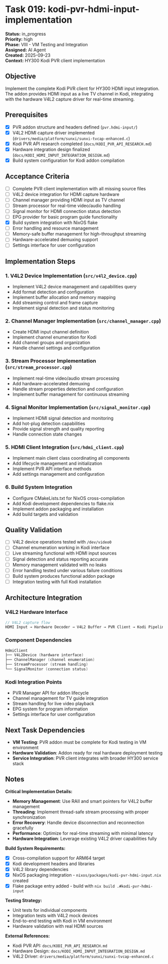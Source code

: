 # Task 019: kodi-pvr-hdmi-input-implementation

**Status:** in_progress  
**Priority:** high  
**Phase:** VIII - VM Testing and Integration  
**Assigned:** AI Agent  
**Created:** 2025-09-23  
**Context:** HY300 Kodi PVR client implementation

## Objective

Implement the complete Kodi PVR client for HY300 HDMI input integration. The addon provides HDMI input as a live TV channel in Kodi, integrating with the hardware V4L2 capture driver for real-time streaming.

## Prerequisites

- [x] PVR addon structure and headers defined (`pvr.hdmi-input/`)
- [x] V4L2 HDMI capture driver implemented (`drivers/media/platform/sunxi/sunxi-tvcap-enhanced.c`)
- [x] Kodi PVR API research completed (`docs/KODI_PVR_API_RESEARCH.md`)
- [x] Hardware integration design finalized (`docs/KODI_HDMI_INPUT_INTEGRATION_DESIGN.md`)
- [x] Build system configuration for Kodi addon compilation

## Acceptance Criteria

- [ ] Complete PVR client implementation with all missing source files
- [ ] V4L2 device integration for HDMI capture hardware
- [ ] Channel manager providing HDMI input as TV channel
- [ ] Stream processor for real-time video/audio handling
- [ ] Signal monitor for HDMI connection status detection
- [ ] EPG provider for basic program guide functionality
- [x] Build system integration with NixOS flake
- [ ] Error handling and resource management
- [ ] Memory-safe buffer management for high-throughput streaming
- [ ] Hardware-accelerated demuxing support
- [ ] Settings interface for user configuration

## Implementation Steps

### 1. V4L2 Device Implementation (`src/v4l2_device.cpp`)
- Implement V4L2 device management and capabilities query
- Add format detection and configuration
- Implement buffer allocation and memory mapping
- Add streaming control and frame capture
- Implement signal detection and status monitoring

### 2. Channel Manager Implementation (`src/channel_manager.cpp`)
- Create HDMI input channel definition
- Implement channel enumeration for Kodi
- Add channel groups and organization
- Handle channel settings and configuration

### 3. Stream Processor Implementation (`src/stream_processor.cpp`)
- Implement real-time video/audio stream processing
- Add hardware-accelerated demuxing
- Handle stream properties detection and configuration
- Implement buffer management for continuous streaming

### 4. Signal Monitor Implementation (`src/signal_monitor.cpp`)
- Implement HDMI signal detection and monitoring
- Add hot-plug detection capabilities
- Provide signal strength and quality reporting
- Handle connection state changes

### 5. HDMI Client Integration (`src/hdmi_client.cpp`)
- Implement main client class coordinating all components
- Add lifecycle management and initialization
- Implement PVR API interface methods
- Add settings management and configuration

### 6. Build System Integration
- Configure CMakeLists.txt for NixOS cross-compilation
- Add Kodi development dependencies to flake.nix
- Implement addon packaging and installation
- Add build targets and validation

## Quality Validation

- [ ] V4L2 device operations tested with `/dev/video0`
- [ ] Channel enumeration working in Kodi interface
- [ ] Live streaming functional with HDMI input sources
- [ ] Signal detection and status reporting accurate
- [ ] Memory management validated with no leaks
- [ ] Error handling tested under various failure conditions
- [ ] Build system produces functional addon package
- [ ] Integration testing with full Kodi installation

## Architecture Integration

### V4L2 Hardware Interface
```cpp
// V4L2 capture flow
HDMI Input → Hardware Decoder → V4L2 Buffer → PVR Client → Kodi Pipeline
```

### Component Dependencies
```cpp
HdmiClient
├── V4L2Device (hardware interface)
├── ChannelManager (channel enumeration)
├── StreamProcessor (stream handling)
└── SignalMonitor (connection status)
```

### Kodi Integration Points
- PVR Manager API for addon lifecycle
- Channel management for TV guide integration
- Stream handling for live video playback
- EPG system for program information
- Settings interface for user configuration

## Next Task Dependencies

- **VM Testing**: PVR addon must be complete for Kodi testing in VM environment
- **Hardware Validation**: Addon ready for real hardware deployment testing
- **Service Integration**: PVR client integrates with broader HY300 service stack

## Notes

**Critical Implementation Details:**
- **Memory Management**: Use RAII and smart pointers for V4L2 buffer management
- **Threading**: Implement thread-safe stream processing with proper synchronization
- **Error Recovery**: Handle device disconnection and reconnection gracefully
- **Performance**: Optimize for real-time streaming with minimal latency
- **Hardware Integration**: Leverage existing V4L2 driver capabilities fully

**Build System Requirements:**
- [x] Cross-compilation support for ARM64 target
- [x] Kodi development headers and libraries
- [x] V4L2 library dependencies
- [x] NixOS packaging integration - `nixos/packages/kodi-pvr-hdmi-input.nix` created
- [x] Flake package entry added - build with `nix build .#kodi-pvr-hdmi-input`

**Testing Strategy:**
- Unit tests for individual components
- Integration tests with V4L2 mock devices
- End-to-end testing with Kodi in VM environment
- Hardware validation with real HDMI sources

**External References:**
- Kodi PVR API: `docs/KODI_PVR_API_RESEARCH.md`
- Hardware Design: `docs/KODI_HDMI_INPUT_INTEGRATION_DESIGN.md`
- V4L2 Driver: `drivers/media/platform/sunxi/sunxi-tvcap-enhanced.c`
